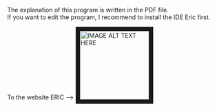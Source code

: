 The explanation of this program is written in the PDF file.
</br>
If you want to edit the program, I recommend to install the IDE Eric first.</br>

To the website ERIC --> <a href="https://eric-ide.python-projects.org/" target="_blank">
 <img src="https://user-images.githubusercontent.com/36192933/50552051-93225900-0c8b-11e9-9349-c158f304ca89.jpg" alt="IMAGE ALT TEXT HERE" width="160" border="10" />
</a></br>
